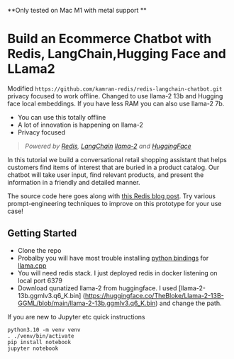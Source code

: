 **Only tested on Mac M1 with metal support **

# Build an Ecommerce Chatbot with Redis, LangChain,Hugging Face and LLama2

Modified `https://github.com/kamran-redis/redis-langchain-chatbot.git` privacy focused to work offline. Changed to use  llama-2 13b and Hugging face local embeddings.  If you have less RAM you can also use llama-2 7b.  

* You can use this totally offline
* A lot of innovation is happening on llama-2 
* Privacy focused

  
>*Powered by [Redis](https://redis.io), [LangChain](https://python.langchain.com/en/latest/) [llama-2](https://ai.meta.com/llama/) and [HuggingFace](https://huggingface.co/blog/getting-started-with-embeddings)*

In this tutorial we build a conversational retail shopping assistant that helps customers find items of interest that are buried in a product catalog. Our chatbot will take user input, find relevant products, and present the information in a friendly and detailed manner.

The source code here goes along with [this Redis blog post](https://redis.com/blog/build-ecommerce-chatbot-with-redis/). Try various prompt-engineering techniques to improve on this prototype for your use case!

## Getting Started
* Clone the repo
* Probalby you will have most trouble installing [python bindings](https://github.com/abetlen/llama-cpp-python) for [llama.cpp](https://github.com/ggerganov/llama.cpp)
* You will need redis stack. I just deployed redis in docker listening on local port 6379
* Download qunatized llama-2 from huggingface. I used [llama-2-13b.ggmlv3.q6_K.bin] (https://huggingface.co/TheBloke/Llama-2-13B-GGML/blob/main/llama-2-13b.ggmlv3.q6_K.bin) and change the path.

If you are new to Jupyter etc quick instructions

```
python3.10 -m venv venv
. ./venv/bin/activate
pip install notebook
jupyter notebook
```


